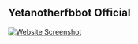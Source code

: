 ## Yetanotherfbbot Official 
[![Website Screenshot](http://yetanotherfbbot.zya.me/res/logo1.png)](https://example.com)
